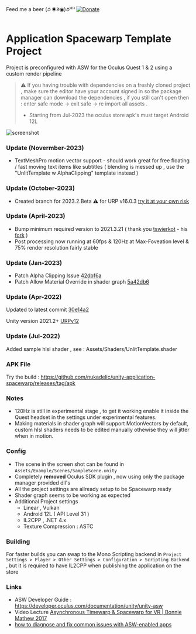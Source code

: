 Feed me a beer (૭ ◉༬◉)૭⁾⁾⁾⁾ [![Donate](https://img.shields.io/badge/Donate-PayPal-green.svg)](https://www.paypal.me/wad1m)
  
# Application Spacewarp Template Project
  
Project is preconfigured with ASW for the Oculus Quest 1 &amp; 2 using a custom render pipeline  
  
> ⚠ If you having trouble with dependencies on a freshly cloned project , make sure the editor have your account signed in so the package manager can download the dependencies , if you still can't open then : enter safe mode -> exit safe -> re import all assets .  
> * Starting from Jul-2023 the oculus store apk's must target Android 12L 
  
![screenshot](https://raw.githubusercontent.com/nukadelic/unity-application-spacewarp/master/Img/screenshot.png)  

### Update (Novermber-2023)

* TextMeshPro motion vector support - should work great for free floating / fast moving text items like subtitles  ( blending is messed up , use the "UnlitTemplate w AlphaClipping" template instead ) 

### Update (October-2023)

* Created branch for 2023.2.Beta ⚠ for URP v16.0.3 [try it at your own risk](https://github.com/nukadelic/unity-application-spacewarp/tree/2023.2)

### Update (April-2023)

+ Bump minimum required version to 2021.3.21 ( thank you [tswierkot](https://github.com/tswierkot) - his [fork](https://github.com/tswierkot/unity-application-spacewarp/tree/2021.3.21) )
+ Post processing now running at 60fps & 120Hz at Max-Foveation level & 75% render resolution fairly stable 

### Update (Jan-2023)

+ Patch Alpha Clipping Issue [42dbf6a](https://gin.g-node.org/FloppyDisk/asw-render-pipelines-universal/commit/42dbf6a25b33099b1249bcd03ccffc223224818e)
+ Patch Allow Material Override in shader graph [5a42db6](https://gin.g-node.org/FloppyDisk/asw-render-pipelines-universal/commit/5a42db665706440403125170c379deb6b998aff5)

### Update (Apr-2022)

Updated to latest commit [30e14a2](https://github.com/Oculus-VR/Unity-Graphics/tree/30e14a2ca18f7c4c9903767895c1ca15d1af6c76)

Unity version 2021.2+ [URPv12](https://github.com/Oculus-VR/Unity-Graphics/commit/4f6daf0a988e86df35739c5fddbf6fe9bf9bb773)

### Update (Jul-2022)

Added sample hlsl shader , see : Assets/Shaders/UnlitTemplate.shader

### APK File 

Try the build : https://github.com/nukadelic/unity-application-spacewarp/releases/tag/apk

### Notes

* 120Hz is still in experimental stage , to get it working enable it inside the Quest headset in the settings under experimental features. 
* Making materials in shader graph will support MotionVectors by default, custom hlsl shaders needs to be edited manually othewise they will jitter when in motion.

### Config 

* The scene in the screen shot can be found in `Assets/Example/Scenes/SampleScene.unity`
* Completely **removed** Oculus SDK plugin , now using only the package manager provided dll's  
* All the project settings are allready setup to be Spacewarp ready 
* Shader graph seems to be working as expected 
* Additional Project settings 
  * Linear , Vulkan 
  * Android 12L ( API Level 31 ) 
  * IL2CPP , .NET 4.x  
  * Texture Compression : ASTC 

### Building 

For faster builds you can swap to the Mono Scripting backend in `Project Settings > Player > Other Settings > Configuration > Scripting Backend` , but it is required to have IL2CPP when publishing the application on the store 
  
### Links 

* ASW Developer Guide : https://developer.oculus.com/documentation/unity/unity-asw
* Video Lecture [Asynchronous Timewarp & Spacewarp for VR | Bonnie Mathew 2017](https://www.youtube.com/watch?v=gqVIJtRjtr8)
* [how to diagnose and fix common issues with ASW-enabled apps](https://github.com/oculus-samples/Unity-AppSpaceWarp)

